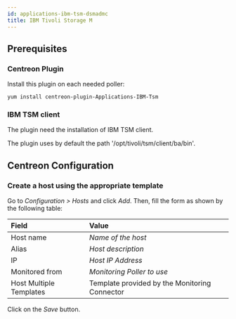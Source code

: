 ```yaml
---
id: applications-ibm-tsm-dsmadmc
title: IBM Tivoli Storage M
---
```


## Prerequisites

### Centreon Plugin

Install this plugin on each needed poller:

``` shell
yum install centreon-plugin-Applications-IBM-Tsm
```

### IBM TSM client

The plugin need the installation of IBM TSM client.

The plugin uses by default the path '/opt/tivoli/tsm/client/ba/bin'.

## Centreon Configuration

### Create a host using the appropriate template

Go to *Configuration \> Hosts* and click *Add*. Then, fill the form as shown by
the following table:

| Field                                | Value                                |
| :----------------------------------- | :----------------------------------- |
| Host name                            | *Name of the host*                   |
| Alias                                | *Host description*                   |
| IP                                   | *Host IP Address*                    |
| Monitored from                       | *Monitoring Poller to use*           |
| Host Multiple Templates              | Template provided by the Monitoring Connector |

Click on the *Save* button.
